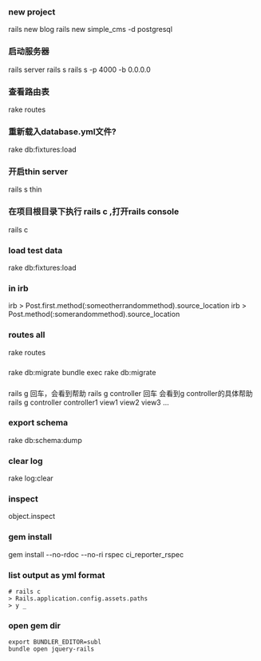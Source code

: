 ### new project
rails new blog
rails new simple_cms -d postgresql


### 启动服务器
rails server
rails s
rails s -p 4000 -b 0.0.0.0

### 查看路由表
rake routes

### 重新载入database.yml文件?
rake db:fixtures:load

### 开启thin server
rails s thin

### 在项目根目录下执行 rails c ,打开rails console
rails c

### load test data
rake db:fixtures:load

### in irb
irb > Post.first.method(:someotherrandommethod).source_location
irb > Post.method(:somerandommethod).source_location

### routes all
rake routes

###
rake db:migrate
bundle exec rake db:migrate

### 
rails g 回车，会看到帮助
rails g controller 回车 会看到g controller的具体帮助
rails g controller  controller1 view1 view2 view3 ...

### export schema
rake db:schema:dump

### clear log
rake log:clear

### inspect
object.inspect

### gem install
gem install --no-rdoc --no-ri rspec ci_reporter_rspec

### list output as yml format
```
# rails c
> Rails.application.config.assets.paths
> y _

```

### open gem dir
```
export BUNDLER_EDITOR=subl
bundle open jquery-rails
```
